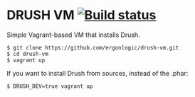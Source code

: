 DRUSH VM [![Build status](https://travis-ci.org/ergonlogic/drush-vm.svg)](https://travis-ci.org/ergonlogic/drush-vm)
========

Simple Vagrant-based VM that installs Drush.

    $ git clone https://github.com/ergonlogic/drush-vm.git
    $ cd drush-vm
    $ vagrant up

If you want to install Drush from sources, instead of the .phar:

    $ DRUSH_DEV=true vagrant up

